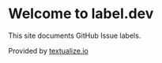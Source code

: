 # Welcome to label.dev

This site documents GitHub Issue labels.

Provided by [textualize.io](https://www.textualize.io)
